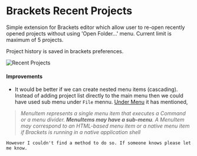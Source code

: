Brackets Recent Projects
=======================

Simple extension for Brackets editor which allow user to re-open recently opened projects without using 'Open Folder...' menu.
Current limit is maximum of 5 projects.

Project history is saved in brackets preferences. 

![Recent Projects](https://github.com/technet/brackets.recentprojects/raw/master/screenshot.png)

#### Improvements

* It would be better if we can create nested menu items (cascading). Instead of adding project list directly to the main menu then we could have used sub menu under `File` mennu. [Under Menu](http://brackets.io/docs/current/modules/command/Menus.html) it has mentioned,   

> _MenuItem represents a single menu item that executes a Command or a menu divider. <b>MenuItems may have a sub-menu</b>. A MenuItem may correspond to an HTML-based menu item or a native menu item if Brackets is running in a native application shell_    
    
    However I couldn't find a method to do so. If someone knows please let me know.  



